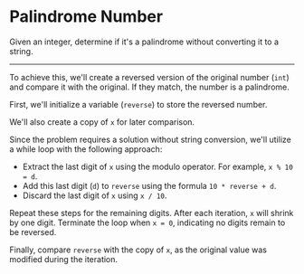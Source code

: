 # Palindrome Number

Given an integer, determine if it's a palindrome without converting it to a string.

---

To achieve this, we'll create a reversed version of the original number (`int`) and compare it with the original. If they match, the number is a palindrome.

First, we'll initialize a variable (`reverse`) to store the reversed number.

We'll also create a copy of `x` for later comparison.

Since the problem requires a solution without string conversion, we'll utilize a while loop with the following approach:

- Extract the last digit of `x` using the modulo operator. For example, `x % 10 = d`.
- Add this last digit (`d`) to `reverse` using the formula `10 * reverse + d`.
- Discard the last digit of `x` using `x / 10`.

Repeat these steps for the remaining digits. After each iteration, `x` will shrink by one digit. Terminate the loop when `x = 0`, indicating no digits remain to be reversed.

Finally, compare `reverse` with the copy of `x`, as the original value was modified during the iteration.

